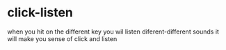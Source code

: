 # click-listen
when you hit on the different key you wil listen diferent-different sounds it will make you sense of click and listen 
